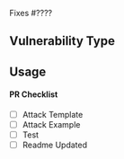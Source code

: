<!-- Thank you for your interest in contributing to Immunefi! -->

<!-- Consider opening an issue for discussion prior to submitting a PR. -->
<!-- New features will be merged faster if they were first discussed and designed with the team. -->
<!-- Please review and sign the Contributor's License Agreement before opening a pull request. -->

Fixes #???? <!-- Fill in with issue number -->

## Vulnerability Type
<!-- Describe the changes introduced in this pull request. -->
<!-- Include any context necessary for understanding the PR's purpose. -->

## Usage
<!-- Include an example of how to modify your template. -->

#### PR Checklist

<!-- Before merging the pull request all of the following must be complete. -->
<!-- Feel free to submit a PR or Draft PR even if some items are pending. -->
<!-- Some of the items may not apply. -->

- [ ] Attack Template
- [ ] Attack Example
- [ ] Test
- [ ] Readme Updated